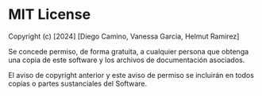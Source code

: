 MIT License
===========

Copyright (c) [2024] [Diego Camino, Vanessa Garcia, Helmut Ramirez]

Se concede permiso, de forma gratuita, a cualquier persona que obtenga una copia
de este software y los archivos de documentación asociados.

El aviso de copyright anterior y este aviso de permiso se incluirán en todos
copias o partes sustanciales del Software.

